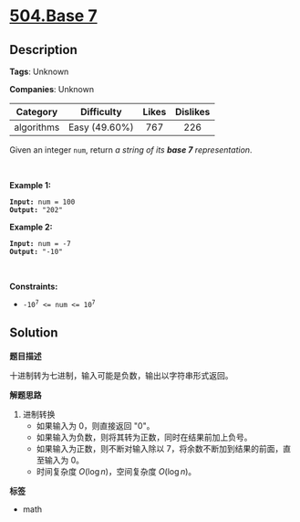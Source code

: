 # [504.Base 7](https://leetcode.com/problems/base-7/description/)

## Description

**Tags**: Unknown

**Companies**: Unknown

|  Category  |  Difficulty   | Likes | Dislikes |
| :--------: | :-----------: | :---: | :------: |
| algorithms | Easy (49.60%) |  767  |   226    |

<p>Given an integer <code>num</code>, return <em>a string of its <strong>base 7</strong> representation</em>.</p>
<p>&nbsp;</p>
<p><strong class="example">Example 1:</strong></p>
<pre><code><strong>Input:</strong> num = 100
<strong>Output:</strong> "202"</code></pre><p><strong class="example">Example 2:</strong></p>
<pre><code><strong>Input:</strong> num = -7
<strong>Output:</strong> "-10"</code></pre>
<p>&nbsp;</p>
<p><strong>Constraints:</strong></p>
<ul>
  <li><code>-10<sup>7</sup> &lt;= num &lt;= 10<sup>7</sup></code></li>
</ul>

## Solution

**题目描述**

十进制转为七进制，输入可能是负数，输出以字符串形式返回。

**解题思路**

1. 进制转换
   - 如果输入为 0，则直接返回 "0"。
   - 如果输入为负数，则将其转为正数，同时在结果前加上负号。
   - 如果输入为正数，则不断对输入除以 7，将余数不断加到结果的前面，直至输入为 0。
   - 时间复杂度 $O(\log n)$，空间复杂度 $O(\log n)$。

**标签**

- math
